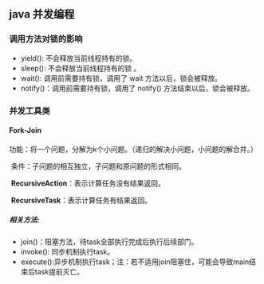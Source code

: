 ## java 并发编程

### 调用方法对锁的影响

- yield(): 不会释放当前线程持有的锁。
- sleep(): 不会释放当前线程持有的锁 。
- wait(): 调用前需要持有锁，调用了 wait 方法以后，锁会被释放。
- notify()：调用前需要持有锁，调用了 notify() 方法结束以后，锁会被释放。

### 并发工具类

#### Fork-Join

​		功能：将一个问题，分解为k个小问题。（递归的解决小问题，小问题的解合并。）

​		条件：子问题的相互独立，子问题和原问题的形式相同。

​		**RecursiveAction**：表示计算任务没有结果返回。

​		**RecursiveTask**：表示计算任务有结果返回。

##### 相关方法:

- join()：阻塞方法，待task全部执行完成后执行后续部门。
- invoke(): 同步机制执行task。
- execute():异步机制执行task；注：若不适用join阻塞住，可能会导致main结束后task提前灭亡。